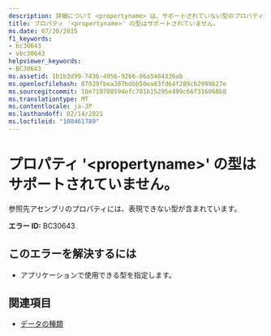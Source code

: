 ```yaml
---
description: 詳細について <propertyname> は、サポートされていない型のプロパティ ' ' を参照してください。
title: プロパティ '<propertyname>' の型はサポートされていません。
ms.date: 07/20/2015
f1_keywords:
- bc30643
- vbc30643
helpviewer_keywords:
- BC30643
ms.assetid: 1b1b3d99-7436-4956-9266-06a5484336ab
ms.openlocfilehash: 87029fbea307bdbb50ea83fd64f289cb2999b27e
ms.sourcegitcommit: 10e719780594efc781b15295e499c66f316068b8
ms.translationtype: MT
ms.contentlocale: ja-JP
ms.lasthandoff: 02/14/2021
ms.locfileid: "100461789"
---
```

# <a name="property-propertyname-is-of-an-unsupported-type"></a>プロパティ '\<propertyname>' の型はサポートされていません。

参照先アセンブリのプロパティには、表現できない型が含まれています。  
  
 **エラー ID:** BC30643  
  
## <a name="to-correct-this-error"></a>このエラーを解決するには  
  
- アプリケーションで使用できる型を指定します。  
  
## <a name="see-also"></a>関連項目

- [データの種類](../programming-guide/language-features/data-types/index.md)

